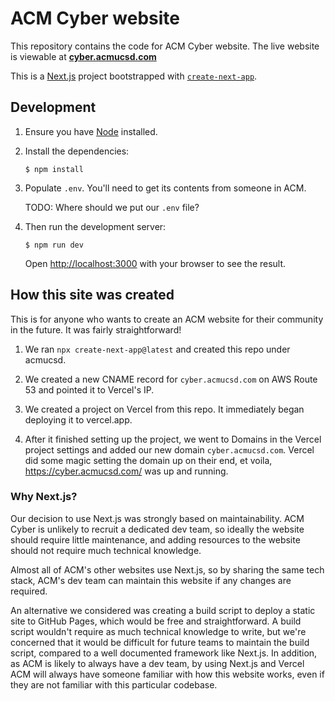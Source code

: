 # ACM Cyber website

This repository contains the code for ACM Cyber website.
The live website is viewable at
**[cyber.acmucsd.com](https://cyber.acmucsd.com/)**

This is a [Next.js](https://nextjs.org) project bootstrapped with [`create-next-app`](https://nextjs.org/docs/app/api-reference/cli/create-next-app).

## Development

1. Ensure you have [Node](https://nodejs.org/en) installed.

1. Install the dependencies:

   ```shell
   $ npm install
   ```

1. Populate `.env`. You'll need to get its contents from someone in ACM.

   TODO: Where should we put our `.env` file?

1. Then run the development server:

   ```shell
   $ npm run dev
   ```

   Open <http://localhost:3000> with your browser to see the result.

## How this site was created

This is for anyone who wants to create an ACM website for their community in the future. It was fairly straightforward!

1. We ran `npx create-next-app@latest` and created this repo under acmucsd.

1. We created a new CNAME record for `cyber.acmucsd.com` on AWS Route 53 and pointed it to Vercel's IP.

1. We created a project on Vercel from this repo. It immediately began deploying it to vercel.app.

1. After it finished setting up the project, we went to Domains in the Vercel project settings and added our new domain `cyber.acmucsd.com`. Vercel did some magic setting the domain up on their end, et voila, https://cyber.acmucsd.com/ was up and running.

### Why Next.js?

Our decision to use Next.js was strongly based on maintainability. ACM Cyber is unlikely to recruit a dedicated dev team, so ideally the website should require little maintenance, and adding resources to the website should not require much technical knowledge.

Almost all of ACM's other websites use Next.js, so by sharing the same tech stack, ACM's dev team can maintain this website if any changes are required.

An alternative we considered was creating a build script to deploy a static site to GitHub Pages, which would be free and straightforward. A build script wouldn't require as much technical knowledge to write, but we're concerned that it would be difficult for future teams to maintain the build script, compared to a well documented framework like Next.js. In addition, as ACM is likely to always have a dev team, by using Next.js and Vercel ACM will always have someone familiar with how this website works, even if they are not familiar with this particular codebase. 
